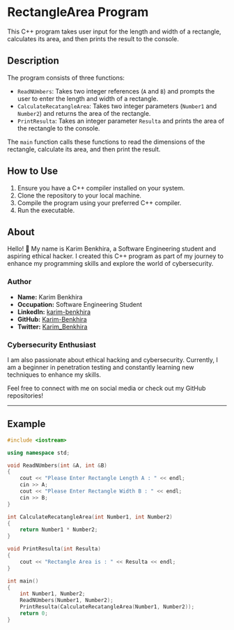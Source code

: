# RectangleArea Program

This C++ program takes user input for the length and width of a rectangle, calculates its area, and then prints the result to the console.

## Description

The program consists of three functions:
- `ReadNUmbers`: Takes two integer references (`A` and `B`) and prompts the user to enter the length and width of a rectangle.
- `CalculateRecatangleArea`: Takes two integer parameters (`Number1` and `Number2`) and returns the area of the rectangle.
- `PrintResulta`: Takes an integer parameter `Resulta` and prints the area of the rectangle to the console.

The `main` function calls these functions to read the dimensions of the rectangle, calculate its area, and then print the result.

## How to Use

1. Ensure you have a C++ compiler installed on your system.
2. Clone the repository to your local machine.
3. Compile the program using your preferred C++ compiler.
4. Run the executable.

## About

Hello! 👋 My name is Karim Benkhira, a Software Engineering student and aspiring ethical hacker. I created this C++ program as part of my journey to enhance my programming skills and explore the world of cybersecurity.

### Author

- **Name:** Karim Benkhira
- **Occupation:** Software Engineering Student
- **LinkedIn:** [karim-benkhira](https://linkedin.com/in/karim-benkhira-206597224)
- **GitHub:** [Karim-Benkhira](https://github.com/Karim-Benkhira)
- **Twitter:** [Karim_Benkhira](https://twitter.com/Karim_Benkhira)

### Cybersecurity Enthusiast

I am also passionate about ethical hacking and cybersecurity. Currently, I am a beginner in penetration testing and constantly learning new techniques to enhance my skills.

Feel free to connect with me on social media or check out my GitHub repositories!

---

## Example

```cpp
#include <iostream>

using namespace std;

void ReadNUmbers(int &A, int &B)
{
    cout << "Please Enter Rectangle Length A : " << endl;
    cin >> A;
    cout << "Please Enter Rectangle Width B : " << endl;
    cin >> B;
}

int CalculateRecatangleArea(int Number1, int Number2)
{
    return Number1 * Number2;
}

void PrintResulta(int Resulta)
{
    cout << "Rectangle Area is : " << Resulta << endl;
}

int main()
{
    int Number1, Number2;
    ReadNUmbers(Number1, Number2);
    PrintResulta(CalculateRecatangleArea(Number1, Number2));
    return 0;
}
